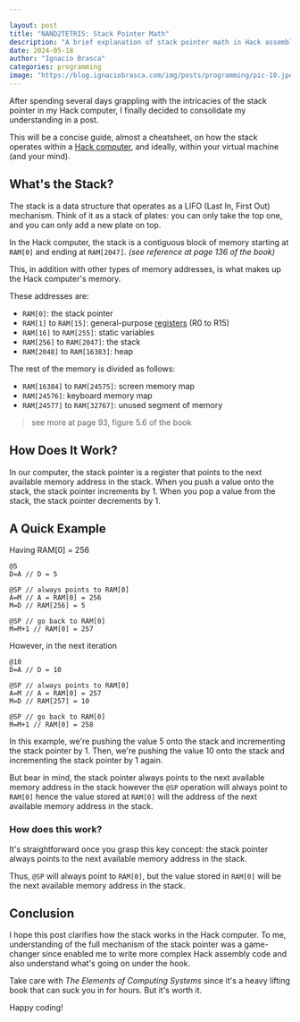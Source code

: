 ```yaml
---

layout: post  
title: "NAND2TETRIS: Stack Pointer Math"
description: "A brief explanation of stack pointer math in Hack assembly."
date: 2024-05-18  
author: "Ignacio Brasca"  
categories: programming  
image: "https://blog.ignaciobrasca.com/img/posts/programming/pic-10.jpeg"  
---
```


After spending several days grappling with the intricacies of the stack pointer in my Hack computer, I finally decided to consolidate my understanding in a post.

This will be a concise guide, almost a cheatsheet, on how the stack operates within a [Hack computer](https://en.wikipedia.org/wiki/Hack_computer), and ideally, within your virtual machine (and your mind).

## What's the Stack?

The stack is a data structure that operates as a LIFO (Last In, First Out) mechanism. Think of it as a stack of plates: you can only take the top one, and you can only add a new plate on top.

In the Hack computer, the stack is a contiguous block of memory starting at ``RAM[0]`` and ending at ``RAM[2047]``. *(see reference at page 136 of the book)*

This, in addition with other types of memory addresses, is what makes up the Hack computer's memory.

These addresses are:

- ``RAM[0]``: the stack pointer
- ``RAM[1]`` to ``RAM[15]``: general-purpose [registers](https://en.wikipedia.org/wiki/Processor_register) (R0 to R15)
- ``RAM[16]`` to ``RAM[255]``: static variables
- ``RAM[256]`` to ``RAM[2047]``: the stack
- ``RAM[2048]`` to ``RAM[16383]``: heap

The rest of the memory is divided as follows:
- ``RAM[16384]`` to ``RAM[24575]``: screen memory map
- ``RAM[24576]``: keyboard memory map
- ``RAM[24577]`` to ``RAM[32767]``: unused segment of memory

> see more at page 93, figure 5.6 of the book

## How Does It Work?

In our computer, the stack pointer is a register that points to the next available memory address in the stack. When you push a value onto the stack, the stack pointer increments by 1. When you pop a value from the stack, the stack pointer decrements by 1.

## A Quick Example

Having RAM[0] = 256

```assembly
@5
D=A // D = 5

@SP // always points to RAM[0]
A=M // A = RAM[0] = 256
M=D // RAM[256] = 5

@SP // go back to RAM[0]
M=M+1 // RAM[0] = 257
```

However, in the next iteration

```assembly
@10
D=A // D = 10

@SP // always points to RAM[0]
A=M // A = RAM[0] = 257
M=D // RAM[257] = 10

@SP // go back to RAM[0]
M=M+1 // RAM[0] = 258
```

In this example, we're pushing the value 5 onto the stack and incrementing the stack pointer by 1. Then, we're pushing the value 10 onto the stack and incrementing the stack pointer by 1 again.

But bear in mind, the stack pointer always points to the next available memory address in the stack however the ``@SP`` operation will always point to ``RAM[0]`` hence the value stored at ``RAM[0]`` will the address of the next available memory address in the stack.

### How does this work?

It's straightforward once you grasp this key concept: the stack pointer always points to the next available memory address in the stack. 

Thus, ``@SP`` will always point to ``RAM[0]``, but the value stored in ``RAM[0]`` will be the next available memory address in the stack.

## Conclusion

I hope this post clarifies how the stack works in the Hack computer. To me, understanding of the full mechanism of the stack pointer was a game-changer since enabled me to write more complex Hack assembly code and also understand what's going on under the hook.

Take care with *The Elements of Computing Systems* since it's a heavy lifting book that can suck you in for hours. But it's worth it.

Happy coding!
